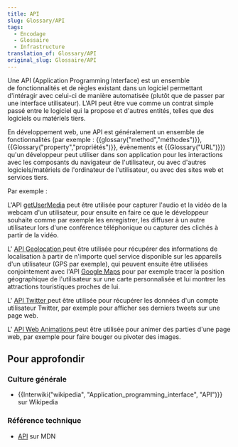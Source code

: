```yaml
---
title: API
slug: Glossary/API
tags:
  - Encodage
  - Glossaire
  - Infrastructure
translation_of: Glossary/API
original_slug: Glossaire/API
---
```

Une API (Application Programming Interface) est un ensemble de fonctionnalités et de règles existant dans un logiciel permettant d'intéragir avec celui-ci de manière automatisée (plutôt que de passer par une interface utilisateur). L'API peut être vue comme un contrat simple passé entre le logiciel qui la propose et d'autres entités, telles que des logiciels ou matériels tiers.

En développement web, une API est généralement un ensemble de fonctionnalités (par exemple : {{glossary("method","méthodes")}}, {{Glossary("property","propriétés")}}, évènements et {{Glossary("URL")}}) qu'un développeur peut utiliser dans son application pour les interactions avec les composants du navigateur de l'utilisateur, ou avec d'autres logiciels/matériels de l'ordinateur de l'utilisateur, ou avec des sites web et services tiers.

Par exemple :

L'API [getUserMedia](/fr/docs/Web/API/MediaDevices/getUserMedia) peut être utilisée pour capturer l'audio et la vidéo de la webcam d'un utilisateur, pour ensuite en faire ce que le développeur souhaite comme par exemple les enregistrer, les diffuser à un autre utilisateur lors d'une conférence téléphonique ou capturer des clichés à partir de la vidéo.

L' [API Geolocation ](/fr/docs/Web/API/Geolocation)peut être utilisée pour récupérer des informations de localisation à partir de n'importe quel service disponible sur les appareils d'un utilisateur (GPS par exemple), qui peuvent ensuite être utilisées conjointement avec l'API [Google Maps](https://developers.google.com/maps/) pour par exemple tracer la position géographique de l'utilisateur sur une carte personnalisée et lui montrer les attractions touristiques proches de lui.

L' [API Twitter ](https://dev.twitter.com/overview/api)peut être utilisée pour récupérer les données d'un compte utilisateur Twitter, par exemple pour afficher ses derniers tweets sur une page web.

L' [API Web Animations ](/fr/docs/Web/API/Web_Animations_API)peut être utilisée pour animer des parties d'une page web, par exemple pour faire bouger ou pivoter des images.

## Pour approfondir

### Culture générale

- {{Interwiki("wikipedia", "Application_programming_interface", "API")}} sur Wikipedia

### Référence technique

- [API](/fr/docs/Web/API) sur MDN

